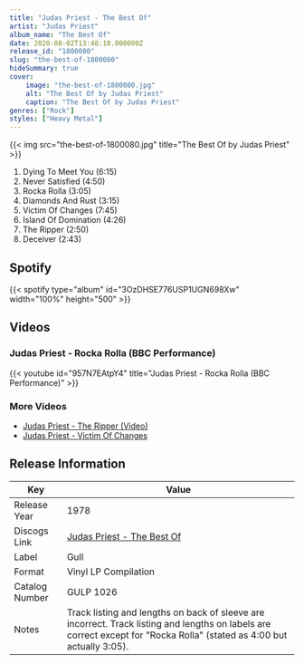 ```yaml
---
title: "Judas Priest - The Best Of"
artist: "Judas Priest"
album_name: "The Best Of"
date: 2020-08-02T13:48:10.000000Z
release_id: "1800080"
slug: "the-best-of-1800080"
hideSummary: true
cover:
    image: "the-best-of-1800080.jpg"
    alt: "The Best Of by Judas Priest"
    caption: "The Best Of by Judas Priest"
genres: ["Rock"]
styles: ["Heavy Metal"]
---
```


{{< img src="the-best-of-1800080.jpg" title="The Best Of by Judas Priest" >}}

<!-- section break -->

1. Dying To Meet You (6:15)
2. Never Satisfied (4:50)
3. Rocka Rolla (3:05)
4. Diamonds And Rust (3:15)
5. Victim Of Changes (7:45)
6. Island Of Domination (4:26)
7. The Ripper (2:50)
8. Deceiver (2:43)

<!-- section break -->


## Spotify
{{< spotify type="album" id="3OzDHSE776USP1UGN698Xw" width="100%" height="500" >}}



## Videos
### Judas Priest - Rocka Rolla (BBC Performance)
{{< youtube id="957N7EAtpY4" title="Judas Priest - Rocka Rolla (BBC Performance)" >}}<br>

### More Videos

- [Judas Priest - The Ripper (Video)](https://www.youtube.com/watch?v=lriWlHZAy8A)
- [Judas Priest - Victim Of Changes](https://www.youtube.com/watch?v=EKSU1W0ZUmQ)


## Release Information
|  Key           | Value                                                |
| ---------------| ---------------------------------------------------- |
| Release Year   | 1978                                   |
| Discogs Link   | [Judas Priest - The Best Of](https://www.discogs.com/release/1800080-Judas-Priest-The-Best-Of) |
| Label          | Gull |
| Format         | Vinyl LP Compilation |
| Catalog Number | GULP 1026 |
| Notes | Track listing and lengths on back of sleeve are incorrect. Track listing and lengths on labels are correct except for "Rocka Rolla" (stated as 4:00 but actually 3:05). |